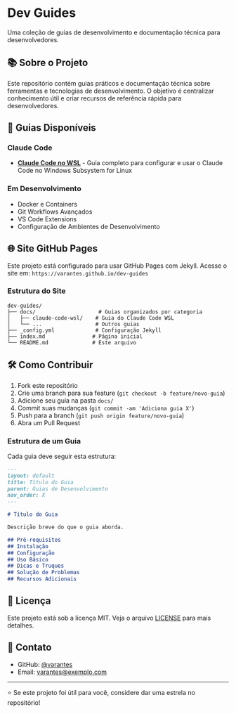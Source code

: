 # Dev Guides

Uma coleção de guias de desenvolvimento e documentação técnica para desenvolvedores.

## 📚 Sobre o Projeto

Este repositório contém guias práticos e documentação técnica sobre ferramentas e tecnologias de desenvolvimento. O objetivo é centralizar conhecimento útil e criar recursos de referência rápida para desenvolvedores.

## 🚀 Guias Disponíveis

### Claude Code
- **[Claude Code no WSL](docs/claude-code-wsl/)** - Guia completo para configurar e usar o Claude Code no Windows Subsystem for Linux

### Em Desenvolvimento
- Docker e Containers
- Git Workflows Avançados
- VS Code Extensions
- Configuração de Ambientes de Desenvolvimento

## 🌐 Site GitHub Pages

Este projeto está configurado para usar GitHub Pages com Jekyll. Acesse o site em:
`https://varantes.github.io/dev-guides`

### Estrutura do Site

```
dev-guides/
├── docs/                    # Guias organizados por categoria
│   ├── claude-code-wsl/    # Guia do Claude Code WSL
│   └── ...                 # Outros guias
├── _config.yml             # Configuração Jekyll
├── index.md               # Página inicial
└── README.md              # Este arquivo
```

## 🛠️ Como Contribuir

1. Fork este repositório
2. Crie uma branch para sua feature (`git checkout -b feature/novo-guia`)
3. Adicione seu guia na pasta `docs/`
4. Commit suas mudanças (`git commit -am 'Adiciona guia X'`)
5. Push para a branch (`git push origin feature/novo-guia`)
6. Abra um Pull Request

### Estrutura de um Guia

Cada guia deve seguir esta estrutura:

```markdown
---
layout: default
title: Título do Guia
parent: Guias de Desenvolvimento
nav_order: X
---

# Título do Guia

Descrição breve do que o guia aborda.

## Pré-requisitos
## Instalação
## Configuração
## Uso Básico
## Dicas e Truques
## Solução de Problemas
## Recursos Adicionais
```

## 📝 Licença

Este projeto está sob a licença MIT. Veja o arquivo [LICENSE](LICENSE) para mais detalhes.

## 📧 Contato

- GitHub: [@varantes](https://github.com/varantes)
- Email: varantes@exemplo.com

---

⭐ Se este projeto foi útil para você, considere dar uma estrela no repositório!
